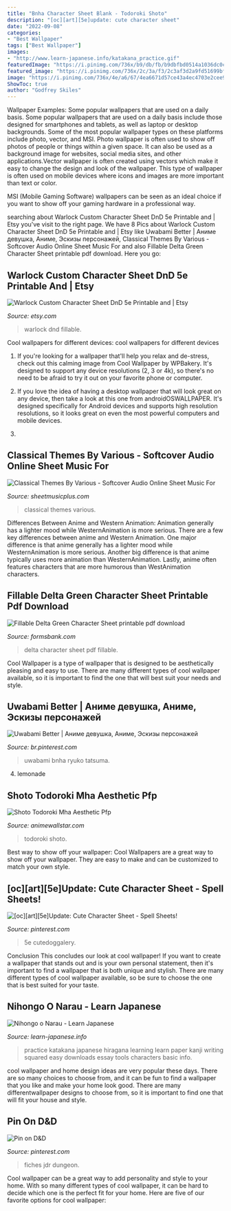 ```yaml
---
title: "Bnha Character Sheet Blank - Todoroki Shoto"
description: "[oc][art][5e]update: cute character sheet"
date: "2022-09-08"
categories:
- "Best Wallpaper"
tags: ["Best Wallpaper"]
images:
- "http://www.learn-japanese.info/katakana_practice.gif"
featuredImage: "https://i.pinimg.com/736x/b9/db/fb/b9dbfbd0514a1036dc0c778ec141f978.jpg"
featured_image: "https://i.pinimg.com/736x/2c/3a/f3/2c3af3d2a9fd51699bf4eff715ba9e91.jpg"
image: "https://i.pinimg.com/736x/4e/a6/67/4ea6671d57ce43a4ec4703e2cee98fd8.jpg"
ShowToc: true
author: "Godfrey Skiles"
---
```



Wallpaper Examples: Some popular wallpapers that are used on a daily basis.
Some popular wallpapers that are used on a daily basis include those designed for smartphones and tablets, as well as laptop or desktop backgrounds. Some of the most popular wallpaper types on these platforms include photo, vector, and MSI. 
Photo wallpaper is often used to show off photos of people or things within a given space. It can also be used as a background image for websites, social media sites, and other applications.Vector wallpaper is often created using vectors which make it easy to change the design and look of the wallpaper. This type of wallpaper is often used on mobile devices where icons and images are more important than text or color. 

MSI (Mobile Gaming Software) wallpapers can be seen as an ideal choice if you want to show off your gaming hardware in a professional way.

	

		
searching about Warlock Custom Character Sheet DnD 5e Printable and | Etsy you've visit to the right page. We have 8 Pics about Warlock Custom Character Sheet DnD 5e Printable and | Etsy like Uwabami Better | Аниме девушка, Аниме, Эскизы персонажей, Classical Themes By Various - Softcover Audio Online Sheet Music For and also Fillable Delta Green Character Sheet printable pdf download. Here you go:
		
    
## Warlock Custom Character Sheet DnD 5e Printable And | Etsy

<img loading=lazy src="https://i.etsystatic.com/11654541/r/il/06ea44/1975332302/il_1588xN.1975332302_jpdk.jpg" onerror="this.onerror=null;this.src='https://tse4.mm.bing.net/th?id=OIP.Rl7VKrLzr4eCysy_yfh-BgHaJ3&amp;pid=15.1';" alt="Warlock Custom Character Sheet DnD 5e Printable and | Etsy">

_Source: etsy.com_

>warlock dnd fillable. 

	

Cool wallpapers for different devices:
cool wallpapers for different devices 

1. If you're looking for a wallpaper that'll help you relax and de-stress, check out this calming image from Cool Wallpaper by WPBakery. It's designed to support any device resolutions (2, 3 or 4k), so there's no need to be afraid to try it out on your favorite phone or computer.

2. If you love the idea of having a desktop wallpaper that will look great on any device, then take a look at this one from androidOSWALLPAPER. It's designed specifically for Android devices and supports high resolution resolutions, so it looks great on even the most powerful computers and mobile devices.

3.

    
## Classical Themes By Various - Softcover Audio Online Sheet Music For

<img loading=lazy src="https://d29ci68ykuu27r.cloudfront.net/items/20377371/cover_images/cover-large_file.png" onerror="this.onerror=null;this.src='https://tse2.mm.bing.net/th?id=OIP.GkrkMnlz7Q8hEZzxyH9AaAAAAA&amp;pid=15.1';" alt="Classical Themes By Various - Softcover Audio Online Sheet Music For">

_Source: sheetmusicplus.com_

>classical themes various. 

	

Differences Between Anime and Western Animation: Animation generally has a lighter mood while WesternAnimation is more serious.
There are a few key differences between anime and Western Animation. One major difference is that anime generally has a lighter mood while WesternAnimation is more serious. Another big difference is that anime typically uses more animation than WesternAnimation. Lastly, anime often features characters that are more humorous than WestAnimation characters.

    
## Fillable Delta Green Character Sheet Printable Pdf Download

<img loading=lazy src="https://data.formsbank.com/pdf_docs_html/300/3002/300292/page_1_thumb_big.png" onerror="this.onerror=null;this.src='https://tse3.mm.bing.net/th?id=OIP.F41PxylW8zTYP5vy8W5yZgHaKd&amp;pid=15.1';" alt="Fillable Delta Green Character Sheet printable pdf download">

_Source: formsbank.com_

>delta character sheet pdf fillable. 

	

Cool Wallpaper is a type of wallpaper that is designed to be aesthetically pleasing and easy to use. There are many different types of cool wallpaper available, so it is important to find the one that will best suit your needs and style.

    
## Uwabami Better | Аниме девушка, Аниме, Эскизы персонажей

<img loading=lazy src="https://i.pinimg.com/736x/21/f6/d1/21f6d1b02ddde2702d7366d148d40b60.jpg" onerror="this.onerror=null;this.src='https://tse4.mm.bing.net/th?id=OIP.t74kLvVue_3fsJziqtOV5wHaKL&amp;pid=15.1';" alt="Uwabami Better | Аниме девушка, Аниме, Эскизы персонажей">

_Source: br.pinterest.com_

>uwabami bnha ryuko tatsuma. 

	

4. lemonade 

    
## Shoto Todoroki Mha Aesthetic Pfp

<img loading=lazy src="https://i.pinimg.com/736x/b9/db/fb/b9dbfbd0514a1036dc0c778ec141f978.jpg" onerror="this.onerror=null;this.src='https://tse4.mm.bing.net/th?id=OIP.haNE-g7KfY5DAiVAEWsISwHaHa&amp;pid=15.1';" alt="Shoto Todoroki Mha Aesthetic Pfp">

_Source: animewallstar.com_

>todoroki shoto. 

	

Best way to show off your wallpaper:
Cool Wallpapers are a great way to show off your wallpaper. They are easy to make and can be customized to match your own style.

    
## [oc][art][5e]Update: Cute Character Sheet - Spell Sheets!

<img loading=lazy src="https://i.pinimg.com/736x/2c/3a/f3/2c3af3d2a9fd51699bf4eff715ba9e91.jpg" onerror="this.onerror=null;this.src='https://tse1.mm.bing.net/th?id=OIP.F5Zvo90ZWnRU-JCdgdgfigHaJu&amp;pid=15.1';" alt="[oc][art][5e]Update: Cute Character Sheet - Spell Sheets!">

_Source: pinterest.com_

>5e cutedoggalery. 

	

Conclusion
This concludes our look at cool wallpaper! If you want to create a wallpaper that stands out and is your own personal statement, then it's important to find a wallpaper that is both unique and stylish. There are many different types of cool wallpaper available, so be sure to choose the one that is best suited for your taste.

    
## Nihongo O Narau - Learn Japanese

<img loading=lazy src="http://www.learn-japanese.info/katakana_practice.gif" onerror="this.onerror=null;this.src='https://tse3.mm.bing.net/th?id=OIP.tQZJKm7El9ebtdEGiinOIAHaKh&amp;pid=15.1';" alt="Nihongo o Narau - Learn Japanese">

_Source: learn-japanese.info_

>practice katakana japanese hiragana learning learn paper kanji writing squared easy downloads essay tools characters basic info. 

	

cool wallpaper and home design ideas are very popular these days. There are so many choices to choose from, and it can be fun to find a wallpaper that you like and make your home look good. There are many differentwallpaper designs to choose from, so it is important to find one that will fit your house and style.

    
## Pin On D&amp;D

<img loading=lazy src="https://i.pinimg.com/736x/4e/a6/67/4ea6671d57ce43a4ec4703e2cee98fd8.jpg" onerror="this.onerror=null;this.src='https://tse4.mm.bing.net/th?id=OIP.hr5p0z0gMiRlwwU03X-frQHaKe&amp;pid=15.1';" alt="Pin on D&amp;D">

_Source: pinterest.com_

>fiches jdr dungeon. 

	

Cool wallpaper can be a great way to add personality and style to your home. With so many different types of cool wallpaper, it can be hard to decide which one is the perfect fit for your home. Here are five of our favorite options for cool wallpaper: 

